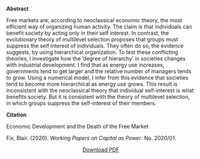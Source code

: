 <b>Abstract</b>

Free markets are, according to neoclassical economic theory, the most efficient way of organizing human activity. The claim is that individuals can benefit society by acting only in their self interest. In contrast, the evolutionary theory of multilevel selection proposes that groups must suppress the self interest of individuals. They often do so, the evidence suggests, by using hierarchical organization. To test these conflicting theories, I investigate how the ‘degree of hierarchy’ in societies changes with industrial development. I find that as energy use increases, governments tend to get larger and the relative number of managers tends to grow. Using a numerical model, I infer from this evidence that societies tend to become more hierarchical as energy use grows. This result is inconsistent with the neoclassical theory that individual self-interest is what benefits society. But it is consistent with the theory of multilevel selection, in which groups suppress the self-interest of their members. 

<b>Citation</b>

Economic Development and the Death of the Free Market

Fix, Blair. (2020). <i>Working Papers on Capital as Power</i>. No. 2020/01. 


<div style="text-align:center">
<a href="https://capitalaspower.com/wp-content/uploads/2020/05/Fix_death_free_market.pdf">Download PDF</a>
</div>


